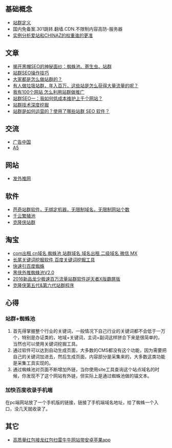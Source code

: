 ## 基础概念
* [站群定义](http://baike.baidu.com/link?url=ommcQyxZOOAulygARd9xzxcXeEzKSCPdwiT9XmbFUN44pQo7rkNZ9hf1KvEfHCm6VYQ53lM26nX-ZPDangzX4K1nCzEa31hKb8RDQhHiUHe)
* 国内免备案.301跳转.翻墙.CDN.不限制内容高防-服务器
* [实例分析爱站和CHINAZ的权重谁的更准](http://www.admin5.com/article/20130820/520907.shtml)

## 文章
* [揭开黑帽SEO的神秘面纱：蜘蛛池、寄生虫、站群](http://mt.sohu.com/20161107/n472504662.shtml)
* [站群SEO操作技巧](http://bbs.28tui.com/thread-15622142-1-1.html)
* [大家都是怎么做站群的？](https://www.zhihu.com/question/20998390)
* [有人做垃圾站群，年入百万，这些站是怎么获得大量流量的呢？](https://www.zhihu.com/question/19825065)
* [我有100个网站 怎么利用站群做推广](https://zhidao.baidu.com/question/689620553191347804.html)
* [站群SEO一：我如何低成本维护上千个网站？](http://www.chinaz.com/web/2015/0323/392249.shtml)
* [站群技术深度挖掘](https://www.zhihu.com/question/20370496)
* [站群是如何运营的？使用了哪些站群 SEO 软件？](https://www.zhihu.com/question/20370496)

## 交流
* [广告中国](http://www.advertcn.com/)
* [A5](http://www.a5.net/)

## 网站
* [发外推网](http://www.fawaitui.com/)

## 软件

* [芭奇站群软件，无绑定机器，无限制域名，无限制网站个数](https://baqisoft.taobao.com/)
* [千云繁殖池](http://www.zhizhu365.com/)
* [克隆侠站群](http://www.kelongxia.com/)

## 淘宝
* [com出租 cn域名 蜘蛛池 站群域名 域名出租 二级域名 微信 MX](https://item.taobao.com/item.htm?spm=a230r.1.14.110.GK0WBQ&id=533018226722&ns=1&abbucket=11#detail)
* [长尾关键词挖掘软件 百度关键词挖掘工具](https://item.taobao.com/item.htm?spm=2013.1.20141002.7.LnmckG&scm=1007.10009.70205.100200300000001&id=530643654503&pvid=a12b6f57-95cd-4a70-aa0f-9fb4d67498de)
* [快速引百度蜘蛛](https://item.taobao.com/item.htm?spm=a230r.1.14.80.GK0WBQ&id=530588219559&ns=1&abbucket=11#detail)
* [黑侠外推蜘蛛池V2.0](https://item.taobao.com/item.htm?spm=2013.1.w4023-15939124170.7.Pr3Wpk&id=545253555205)
* [2016新品龙少极速百万流量站群软件逆天者X版霸屏版](https://item.taobao.com/item.htm?spm=a230r.1.14.37.GK0WBQ&id=540367734625&ns=1&abbucket=11#detail)
* [克隆侠第五代&第六代站群程序](https://item.taobao.com/item.htm?spm=a230r.1.14.73.GK0WBQ&id=543298484140&ns=1&abbucket=11#detail)

## 心得

### 站群+蜘蛛池

1. 首先得掌握整个行业的关键词，一般情况下自己行业的关键词都不会低于一万个，特别是办证类的，地域+关键词，主词+副词这样拼合下来是很简单的，当然也可以使用关键词挖掘工具。
2. 通过软件可以达到自动生成页面，大多数的CMS都没有这个功能，因为需要把自己的关键词加进去，然后生成页面，内容部分是采集来的，大多数这类功能是采集工具实现的。
3. 通过蜘蛛池对页面不断增加外链，当你使用site工具查询这个站点域名的时候，你发现不了这个网站有外链，但实际上是通过蜘蛛池做的锚文本。

### 加快百度收录手机端
在pc端网站放了一个手机版的链接，链接了手机端域名地址，给了蜘蛛一个入口，没几天就收录了。

## 其它
* [高质量红包接龙红包扫雷牛牛网站带安卓苹果app](http://www.a5.net/thread-25145158-1-1.html)
